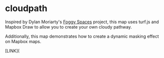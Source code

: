 # cloudpath

Inspired by Dylan Moriarty's [Foggy Spaces](https://dylanmoriarty.github.io/blog/foggy-spaces.html) project, this map uses turf.js and Mapbox Draw to allow you to create your own cloudy pathway.

Additionally, this map demonstrates how to create a dynamic masking effect on Mapbox maps.

[LINK](

